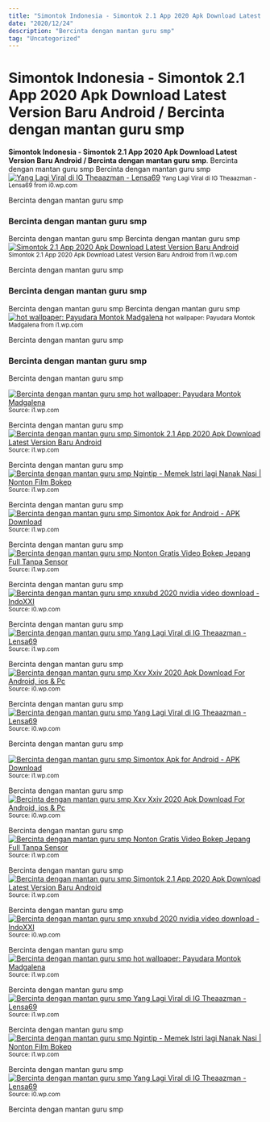 ```yaml
---
title: "Simontok Indonesia - Simontok 2.1 App 2020 Apk Download Latest Version Baru Android / Bercinta dengan mantan guru smp"
date: "2020/12/24"
description: "Bercinta dengan mantan guru smp"
tag: "Uncategorized"
---
```


# Simontok Indonesia - Simontok 2.1 App 2020 Apk Download Latest Version Baru Android / Bercinta dengan mantan guru smp
**Simontok Indonesia - Simontok 2.1 App 2020 Apk Download Latest Version Baru Android / Bercinta dengan mantan guru smp**. Bercinta dengan mantan guru smp
Bercinta dengan mantan guru smp
[![Yang Lagi Viral di IG Theaazman - Lensa69](https://i0.wp.com/www.lensa69.com/wp-content/uploads/2019/06/IMG_20180709-194924.png "Yang Lagi Viral di IG Theaazman - Lensa69")](https://i0.wp.com/www.lensa69.com/wp-content/uploads/2019/06/IMG_20180709-194924.png)
<small>Yang Lagi Viral di IG Theaazman - Lensa69 from i0.wp.com</small>

Bercinta dengan mantan guru smp

### Bercinta dengan mantan guru smp
Bercinta dengan mantan guru smp
Bercinta dengan mantan guru smp
[![Simontok 2.1 App 2020 Apk Download Latest Version Baru Android](https://i1.wp.com/1.bp.blogspot.com/-twqZXth2wAo/XwF40NZemMI/AAAAAAAAEYA/2bKdVnWXKEom4V86NhyKLQqEXqau0Z8bQCNcBGAsYHQ/w1200-h630-p-k-no-nu/simontok%2B2.1.jpg "Simontok 2.1 App 2020 Apk Download Latest Version Baru Android")](https://i1.wp.com/1.bp.blogspot.com/-twqZXth2wAo/XwF40NZemMI/AAAAAAAAEYA/2bKdVnWXKEom4V86NhyKLQqEXqau0Z8bQCNcBGAsYHQ/w1200-h630-p-k-no-nu/simontok%2B2.1.jpg)
<small>Simontok 2.1 App 2020 Apk Download Latest Version Baru Android from i1.wp.com</small>

Bercinta dengan mantan guru smp

### Bercinta dengan mantan guru smp
Bercinta dengan mantan guru smp
Bercinta dengan mantan guru smp
[![hot wallpaper: Payudara Montok Madgalena](https://i1.wp.com/4.bp.blogspot.com/-kB8fnGjU8Sk/T8yqq-QT45I/AAAAAAAAJeY/Fxr7JUiAVrw/s1600/015.jpg "hot wallpaper: Payudara Montok Madgalena")](https://i1.wp.com/4.bp.blogspot.com/-kB8fnGjU8Sk/T8yqq-QT45I/AAAAAAAAJeY/Fxr7JUiAVrw/s1600/015.jpg)
<small>hot wallpaper: Payudara Montok Madgalena from i1.wp.com</small>

Bercinta dengan mantan guru smp

### Bercinta dengan mantan guru smp
Bercinta dengan mantan guru smp


[![Bercinta dengan mantan guru smp hot wallpaper: Payudara Montok Madgalena](https://i1.wp.com/tse3.mm.bing.net/th?id=OIP.-Auf4b5OaYPY0P1xWDY9cAAAAA&amp;pid=15.1 "hot wallpaper: Payudara Montok Madgalena")](https://i1.wp.com/4.bp.blogspot.com/-kB8fnGjU8Sk/T8yqq-QT45I/AAAAAAAAJeY/Fxr7JUiAVrw/s1600/015.jpg)
<small>Source: i1.wp.com</small>

Bercinta dengan mantan guru smp
[![Bercinta dengan mantan guru smp Simontok 2.1 App 2020 Apk Download Latest Version Baru Android](https://i1.wp.com/tse4.mm.bing.net/th?id=OIP.Nf3KTqu6rMkkDEl2Qmp_mAHaD5&amp;pid=15.1 "Simontok 2.1 App 2020 Apk Download Latest Version Baru Android")](https://i1.wp.com/1.bp.blogspot.com/-twqZXth2wAo/XwF40NZemMI/AAAAAAAAEYA/2bKdVnWXKEom4V86NhyKLQqEXqau0Z8bQCNcBGAsYHQ/w1200-h630-p-k-no-nu/simontok%2B2.1.jpg)
<small>Source: i1.wp.com</small>

Bercinta dengan mantan guru smp
[![Bercinta dengan mantan guru smp Ngintip - Memek Istri lagi Nanak Nasi | Nonton Film Bokep](https://i0.wp.com/tse1.mm.bing.net/th?id=OIP.ErIoYaCC2k_YOsvGIcVhLAHaJQ&amp;pid=15.1 "Ngintip - Memek Istri lagi Nanak Nasi | Nonton Film Bokep")](https://i1.wp.com/bokepindohot.pw/wp-content/uploads/2019/05/Ngintip-Memek-Istri-lagi-Nanak-Nasi.jpg)
<small>Source: i1.wp.com</small>

Bercinta dengan mantan guru smp
[![Bercinta dengan mantan guru smp Simontox Apk for Android - APK Download](https://i0.wp.com/tse2.mm.bing.net/th?id=OIP.0p2IVXAK66WhQpfvv-5wFQHaHa&amp;pid=15.1 "Simontox Apk for Android - APK Download")](https://i1.wp.com/image.winudf.com/v2/image1/Y29tLnBhbmVua2FjYW5nLnBpdHVuZ2hla3Rhcl9zY3JlZW5fMF8xNTQ2MTYzMjk1XzA5MQ/screen-0.jpg?h=500&amp;fakeurl=1)
<small>Source: i1.wp.com</small>

Bercinta dengan mantan guru smp
[![Bercinta dengan mantan guru smp Nonton Gratis Video Bokep Jepang Full Tanpa Sensor](https://i0.wp.com/tse4.mm.bing.net/th?id=OIP.R2Sl-RzbXfV855k0vdU4ngHaFj&amp;pid=15.1 "Nonton Gratis Video Bokep Jepang Full Tanpa Sensor")](https://i1.wp.com/www.websitenonton.com/wp-content/uploads/2020/11/96a1799a903d23040ae73051edc1b2d5_nonton-gratis-video-bokep-jepang-full-tanpa-sensor.jpg)
<small>Source: i1.wp.com</small>

Bercinta dengan mantan guru smp
[![Bercinta dengan mantan guru smp xnxubd 2020 nvidia video download - IndoXXI](https://i0.wp.com/tse4.mm.bing.net/th?id=OIP.Yy7NN2smzKg_1kS4m8O9bgHaEk&amp;pid=15.1 "xnxubd 2020 nvidia video download - IndoXXI")](https://i0.wp.com/xxiindo.biz/wp-content/uploads/2020/09/xnxubd-2020-nvidia-video-download.jpg)
<small>Source: i0.wp.com</small>

Bercinta dengan mantan guru smp
[![Bercinta dengan mantan guru smp Yang Lagi Viral di IG Theaazman - Lensa69](https://i0.wp.com/tse4.mm.bing.net/th?id=OIP.9S7QdJdMVGC1iHppcAAjdAHaFj&amp;pid=15.1 "Yang Lagi Viral di IG Theaazman - Lensa69")](https://i1.wp.com/www.lensa69.com/wp-content/uploads/2019/06/IMG_20180709-195039.png)
<small>Source: i1.wp.com</small>

Bercinta dengan mantan guru smp
[![Bercinta dengan mantan guru smp Xxv Xxiv 2020 Apk Download For Android, ios &amp; Pc](https://i0.wp.com/tse4.mm.bing.net/th?id=OIP.5yQNgP6ypYvEjnQcnGFMbwAAAA&amp;pid=15.1 "Xxv Xxiv 2020 Apk Download For Android, ios &amp; Pc")](https://i0.wp.com/solutionfun.com/wp-content/uploads/Video-Downloader-for-Instagram-Repost-App-v1.1.67-Unlocked-APK.png?resize=375%2C195&amp;ssl=1)
<small>Source: i0.wp.com</small>

Bercinta dengan mantan guru smp
[![Bercinta dengan mantan guru smp Yang Lagi Viral di IG Theaazman - Lensa69](https://i1.wp.com/tse4.mm.bing.net/th?id=OIP.eyLhwbbGyGx0-EbHynqzpAHaHb&amp;pid=15.1 "Yang Lagi Viral di IG Theaazman - Lensa69")](https://i0.wp.com/www.lensa69.com/wp-content/uploads/2019/06/IMG_20180709-194924.png)
<small>Source: i0.wp.com</small>

Bercinta dengan mantan guru smp

[![Bercinta dengan mantan guru smp Simontox Apk for Android - APK Download](https://i0.wp.com/tse2.mm.bing.net/th?id=OIP.0p2IVXAK66WhQpfvv-5wFQHaHa&amp;pid=15.1 "Simontox Apk for Android - APK Download")](https://i1.wp.com/image.winudf.com/v2/image1/Y29tLnBhbmVua2FjYW5nLnBpdHVuZ2hla3Rhcl9zY3JlZW5fMF8xNTQ2MTYzMjk1XzA5MQ/screen-0.jpg?h=500&amp;fakeurl=1)
<small>Source: i1.wp.com</small>

Bercinta dengan mantan guru smp
[![Bercinta dengan mantan guru smp Xxv Xxiv 2020 Apk Download For Android, ios &amp; Pc](https://i0.wp.com/tse4.mm.bing.net/th?id=OIP.5yQNgP6ypYvEjnQcnGFMbwAAAA&amp;pid=15.1 "Xxv Xxiv 2020 Apk Download For Android, ios &amp; Pc")](https://i0.wp.com/solutionfun.com/wp-content/uploads/Video-Downloader-for-Instagram-Repost-App-v1.1.67-Unlocked-APK.png?resize=375%2C195&amp;ssl=1)
<small>Source: i0.wp.com</small>

Bercinta dengan mantan guru smp
[![Bercinta dengan mantan guru smp Nonton Gratis Video Bokep Jepang Full Tanpa Sensor](https://i0.wp.com/tse4.mm.bing.net/th?id=OIP.R2Sl-RzbXfV855k0vdU4ngHaFj&amp;pid=15.1 "Nonton Gratis Video Bokep Jepang Full Tanpa Sensor")](https://i1.wp.com/www.websitenonton.com/wp-content/uploads/2020/11/96a1799a903d23040ae73051edc1b2d5_nonton-gratis-video-bokep-jepang-full-tanpa-sensor.jpg)
<small>Source: i1.wp.com</small>

Bercinta dengan mantan guru smp
[![Bercinta dengan mantan guru smp Simontok 2.1 App 2020 Apk Download Latest Version Baru Android](https://i1.wp.com/tse4.mm.bing.net/th?id=OIP.Nf3KTqu6rMkkDEl2Qmp_mAHaD5&amp;pid=15.1 "Simontok 2.1 App 2020 Apk Download Latest Version Baru Android")](https://i1.wp.com/1.bp.blogspot.com/-twqZXth2wAo/XwF40NZemMI/AAAAAAAAEYA/2bKdVnWXKEom4V86NhyKLQqEXqau0Z8bQCNcBGAsYHQ/w1200-h630-p-k-no-nu/simontok%2B2.1.jpg)
<small>Source: i1.wp.com</small>

Bercinta dengan mantan guru smp
[![Bercinta dengan mantan guru smp xnxubd 2020 nvidia video download - IndoXXI](https://i0.wp.com/tse4.mm.bing.net/th?id=OIP.Yy7NN2smzKg_1kS4m8O9bgHaEk&amp;pid=15.1 "xnxubd 2020 nvidia video download - IndoXXI")](https://i0.wp.com/xxiindo.biz/wp-content/uploads/2020/09/xnxubd-2020-nvidia-video-download.jpg)
<small>Source: i0.wp.com</small>

Bercinta dengan mantan guru smp
[![Bercinta dengan mantan guru smp hot wallpaper: Payudara Montok Madgalena](https://i1.wp.com/tse3.mm.bing.net/th?id=OIP.-Auf4b5OaYPY0P1xWDY9cAAAAA&amp;pid=15.1 "hot wallpaper: Payudara Montok Madgalena")](https://i1.wp.com/4.bp.blogspot.com/-kB8fnGjU8Sk/T8yqq-QT45I/AAAAAAAAJeY/Fxr7JUiAVrw/s1600/015.jpg)
<small>Source: i1.wp.com</small>

Bercinta dengan mantan guru smp
[![Bercinta dengan mantan guru smp Yang Lagi Viral di IG Theaazman - Lensa69](https://i0.wp.com/tse4.mm.bing.net/th?id=OIP.9S7QdJdMVGC1iHppcAAjdAHaFj&amp;pid=15.1 "Yang Lagi Viral di IG Theaazman - Lensa69")](https://i1.wp.com/www.lensa69.com/wp-content/uploads/2019/06/IMG_20180709-195039.png)
<small>Source: i1.wp.com</small>

Bercinta dengan mantan guru smp
[![Bercinta dengan mantan guru smp Ngintip - Memek Istri lagi Nanak Nasi | Nonton Film Bokep](https://i0.wp.com/tse1.mm.bing.net/th?id=OIP.ErIoYaCC2k_YOsvGIcVhLAHaJQ&amp;pid=15.1 "Ngintip - Memek Istri lagi Nanak Nasi | Nonton Film Bokep")](https://i1.wp.com/bokepindohot.pw/wp-content/uploads/2019/05/Ngintip-Memek-Istri-lagi-Nanak-Nasi.jpg)
<small>Source: i1.wp.com</small>

Bercinta dengan mantan guru smp
[![Bercinta dengan mantan guru smp Yang Lagi Viral di IG Theaazman - Lensa69](https://i1.wp.com/tse4.mm.bing.net/th?id=OIP.eyLhwbbGyGx0-EbHynqzpAHaHb&amp;pid=15.1 "Yang Lagi Viral di IG Theaazman - Lensa69")](https://i0.wp.com/www.lensa69.com/wp-content/uploads/2019/06/IMG_20180709-194924.png)
<small>Source: i0.wp.com</small>

Bercinta dengan mantan guru smp
